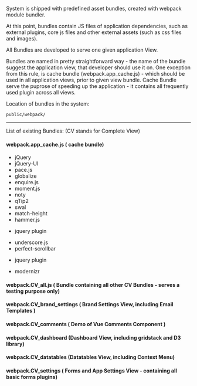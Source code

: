 System is shipped with predefined asset bundles, created with webpack module bundler.

At this point, bundles contain JS files of application dependencies, such as external plugins, core js files and other external assets (such as css files and images).

All Bundles are developed to serve one given application View.

Bundles are named in pretty straightforward way - the name of the bundle suggest the application view, that developer should use it on.
One exception from this rule, is cache bundle (webpack.app_cache.js) - which should be used in all application views, prior to given view bundle. Cache Bundle serve the puprose of speeding up the application - it contains all frequently used plugin across all views.  

Location of bundles in the system:
```
public/webpack/
```

---
 
List of existing Bundles: (CV stands for Complete View)

#### webpack.app_cache.js ( cache bundle)
+ jQuery
+ jQuery-UI 
+ pace.js
+ globalize
+ enquire.js
+ moment.js
+ noty
+ qTip2
+ swal 
+ match-height
+ hammer.js 
- jquery plugin
+ underscore.js
+ perfect-scrollbar
- jquery plugin
+ modernizr

#### webpack.CV_all.js ( Bundle containing all other CV Bundles - serves a testing purpose only) 
#### webpack.CV_brand_settings ( Brand Settings View, including Email Templates )
#### webpack.CV_comments ( Demo of Vue Comments Component )
#### webpack.CV_dashboard (Dashboard View, including gridstack and D3 library)
#### webpack.CV_datatables (Datatables View, including Context Menu)
#### webpack.CV_settings ( Forms and App Settings View - containing all basic forms plugins)
